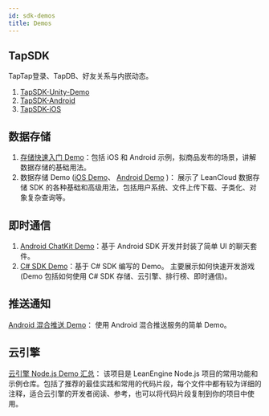 ```yaml
---
id: sdk-demos
title: Demos
---
```


## TapSDK 

TapTap登录、TapDB、好友关系与内嵌动态。

1. [TapSDK-Unity-Demo](https://github.com/TapTap/TapSDK-Unity-Demo)  
2. [TapSDK-Android](https://github.com/taptap/TapSDK-Android)  
3. [TapSDK-iOS](https://github.com/TapTap/TapSDK-iOS)  


## 数据存储

1. [存储快速入门 Demo](https://github.com/leancloud/StorageStarted)：包括 iOS 和 Android 示例，拟商品发布的场景，讲解数据存储的基础用法。
2. 数据存储 Demo ([iOS Demo](https://github.com/leancloud/LeanStorageDemo-iOS)、 [Android Demo](https://github.com/leancloud/LeanStorageDemo-Android) )： 展示了 LeanCloud 数据存储 SDK 的各种基础和高级用法，包括用户系统、文件上传下载、子类化、对象复杂查询等。

## 即时通信

1. [Android ChatKit Demo](https://github.com/leancloud/LeanCloudChatKit-Android)：基于 Android SDK 开发并封装了简单 UI 的聊天套件。
2. [C# SDK Demo](https://github.com/leancloud/CSharp-SDK-Unity-Demo)：基于 C# SDK 编写的 Demo。 主要展示如何快速开发游戏(Demo 包括如何使用 C# SDK 存储、云引擎、排行榜、即时通信)。

## 推送通知

[Android 混合推送 Demo](https://github.com/leancloud/mixpush-demos)： 使用 Android 混合推送服务的简单 Demo。

## 云引擎

[云引擎 Node.js Demo 汇总](https://github.com/leancloud/leanengine-nodejs-demos)： 该项目是 LeanEngine Node.js 项目的常用功能和示例仓库。包括了推荐的最佳实践和常用的代码片段，每个文件中都有较为详细的注释，适合云引擎的开发者阅读、参考，也可以将代码片段复制到你的项目中使用。

